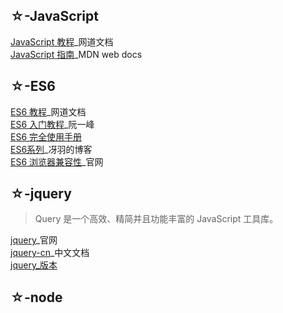 ## ☆-JavaScript
[JavaScript 教程](https://wangdoc.com/javascript/)_网道文档<br>
[JavaScript 指南](https://developer.mozilla.org/zh-CN/docs/Web/JavaScript/Guide)_MDN web docs
## ☆-ES6
[ES6 教程](https://wangdoc.com/es6/)_网道文档<br>
[ES6 入门教程](https://es6.ruanyifeng.com/)_阮一峰<br>
[ES6 完全使用手册](https://segmentfault.com/a/1190000017171866)<br>
[ES6系列](https://github.com/mqyqingfeng/Blog)_冴羽的博客<br>
[ES6 浏览器兼容性](http://kangax.github.io/compat-table/es6/)_官网<br>

## ☆-jquery
>Query 是一个高效、精简并且功能丰富的 JavaScript 工具库。

[jquery](https://jquery.com/)_官网<br>
[jquery-cn](https://www.jquery123.com/)_中文文档<br>
[jquery_版本](https://www.bootcdn.cn/jquery/)<br>

## ☆-node
